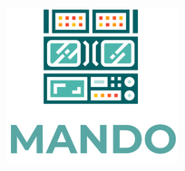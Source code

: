 <div style="display: flex; justify-content: center; align-items: center">
<img src="./public/MandoLogo.svg" width="300">
</div>